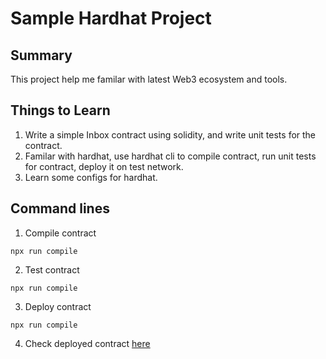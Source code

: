 # Sample Hardhat Project

## Summary

This project help me familar with latest Web3 ecosystem and tools.

## Things to Learn

1. Write a simple Inbox contract using solidity, and write unit tests for the contract.
2. Familar with hardhat, use hardhat cli to compile contract, run unit tests for contract, deploy it on test network.
3. Learn some configs for hardhat.

## Command lines

1. Compile contract
```shell
npx run compile
```

2. Test contract
```shell
npx run compile
```

3. Deploy contract
```shell
npx run compile
```

4. Check deployed contract [here](https://sepolia.etherscan.io/)
